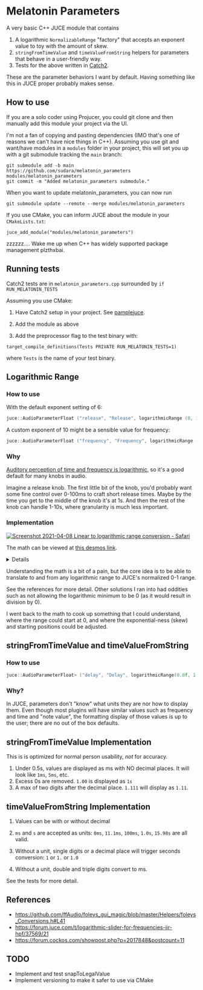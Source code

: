 # Melatonin Parameters

A very basic C++ JUCE module that contains

1. A logarithmic `NormalizableRange` "factory" that accepts an exponent value to toy with the amount of skew.
2. `stringFromTimeValue` and `timeValueFromString` helpers for parameters that behave in a user-friendly way.
3. Tests for the above written in [Catch2](https://github.com/catchorg/Catch2).

These are the parameter behaviors I want by default. Having something like this in JUCE proper probably makes sense.

## How to use

If you are a solo coder using Projucer, you could git clone and then manually add this module your project via the UI.

I'm not a fan of copying and pasting dependencies (IMO that's one of reasons we can't have nice things in C++). Assuming you use git and want/have modules in a `modules` folder in your project, this will set you up with a git submodule tracking the `main` branch:
```
git submodule add -b main https://github.com/sudara/melatonin_parameters modules/melatonin_parameters
git commit -m "Added melatonin_parameters submodule."
```

When you want to update melatonin_parameters, you can now run
```
git submodule update --remote --merge modules/melatonin_parameters
```

If you use CMake, you can inform JUCE about the module in your `CMakeLists.txt`:
```
juce_add_module("modules/melatonin_parameters")
```

zzzzzz.... Wake me up when C++ has widely supported package management plzthxbai.

## Running tests

Catch2 tests are in `melatonin_parameters.cpp` surrounded by `if RUN_MELATONIN_TESTS`

Assuming you use CMake:

1. Have Catch2 setup in your project. See [pamplejuce](https://github.com/sudara/pamplejuce).
   
2. Add the module as above
2. Add the preprocessor flag to the test binary with: 
   
`target_compile_definitions(Tests PRIVATE RUN_MELATONIN_TESTS=1)` 

where `Tests` is the name of your test binary.

## Logarithmic Range


### How to use

With the default exponent setting of 6:

```cpp
juce::AudioParameterFloat ("release", "Release", logarithmicRange (0, 15.0f), 0.1f),
```

A custom exponent of 10 might be a sensible value for frequency:

```cpp
juce::AudioParameterFloat ("frequency", "Frequency", logarithmicRange (20.0f, 20000.0f, 10.0f), 0.1f),
```


### Why

[Auditory perception of time and frequency is logarithmic](https://en.wikipedia.org/wiki/Weber–Fechner_law), so it's a good default for many knobs in audio.

Imagine a release knob. The first little bit of the knob, you'd probably want some fine control over 0-100ms to craft short release times. Maybe by the time you get to the middle of the knob it's at 1s. And then the rest of the knob can handle 1-10s, where granularity is much less important.

### Implementation

[![Screenshot 2021-04-08 Linear to logarithmic range conversion - Safari](https://user-images.githubusercontent.com/472/114071474-73822e00-98a1-11eb-95a3-405faae1e768.jpg)](https://www.desmos.com/calculator/qkc6naksy5)

The math can be viewed at [this desmos link](https://www.desmos.com/calculator/qkc6naksy5).

<details>

Github can't render latex, but here's the latex formulas in case the desmos link goes away.

From a normalized 0-1 to an unnormalized y0 to y1:
```
y_{0}\ +\frac{2^{kx}-1}{2^{k}-1}\left(y_{1}-y_{0}\right)

```

To a normalized 0-1 from an unnormalized y0 to y1
```
\frac{\log_{2}\left(\frac{x-y_{0}}{y_{1}-y_{0}}\left(2^{k}-1\right)+1\right)}{k}
```

</details>

Understanding the math is a bit of a pain, but the core idea is to be able to translate to and from any logarithmic range to JUCE's normalized 0-1 range.

See the references for more detail. Other solutions I ran into had oddities such as not allowing the logarithmic minimum to be 0 (as it would result in division by 0).

I went back to the math to cook up something that I could understand, where the range could start at 0, and where the exponential-ness (skew) and starting positions could be adjusted.


## stringFromTimeValue and timeValueFromString

### How to use

```cpp
juce::AudioParameterFloat> ("delay", "Delay", logarithmicRange(0.0f, 1.0f), 0.0f, juce::String(), juce::AudioProcessorParameter::genericParameter, stringFromTimeValue, timeValueFromString)
```

### Why?
In JUCE, parameters don't "know" what units they are nor how to display them. Even though most plugins will have similar values such as frequency and time and "note value", the formatting display of those values is up to the user; there are no out of the box defaults.

## stringFromTimeValue Implementation

This is is optimized for normal person usability, *not* for accuracy. 

1. Under 0.5s, values are displayed as ms with NO decimal places. It will look like `1ms`, `5ms`, etc.
2. Excess 0s are removed. `1.00` is displayed as `1s`
3. A max of two digits after the decimal place. `1.111` will display as `1.11`.

## timeValueFromString Implementation

1. Values can be with or without decimal

1. `ms` and `s` are accepted as units: `0ms`, `11.1ms`, `100ms`, `1.0s`, `15.98s` are all valid.

3. Without a unit, single digits or a decimal place will trigger seconds conversion: `1` or `1.` or `1.0` 
   
4. Without a unit, double and triple digits convert to ms. 
   
See the tests for more detail.

## References

* https://github.com/ffAudio/foleys_gui_magic/blob/master/Helpers/foleys_Conversions.h#L41
* https://forum.juce.com/t/logarithmic-slider-for-frequencies-iir-hpf/37569/21
* https://forum.cockos.com/showpost.php?p=2017848&postcount=11

## TODO

* Implement and test snapToLegalValue
* Implement versioning to make it safer to use via CMake
